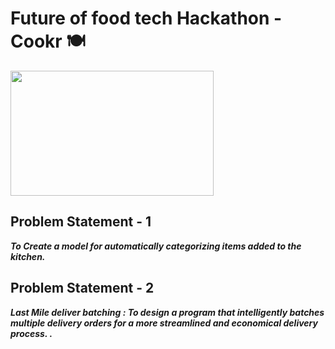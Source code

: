 # **Future of food tech Hackathon - Cookr 🍽️**

<img src= "https://play-lh.googleusercontent.com/g_mdQLMa6dQAN0wlJXNwOcJvLU0lY9V5yQzWhgr8lXSR2aFXFCldAsbI9QdcqwQqGHs" height = 200, width = 325>

## Problem Statement - 1

**_To Create a model for automatically categorizing items added to the kitchen._**

## Problem Statement - 2

**_Last Mile deliver batching :
To design a program that intelligently batches multiple delivery orders for a more streamlined and economical delivery process. ._**


